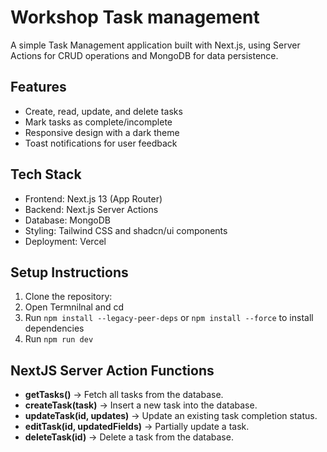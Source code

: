 # Workshop Task management 
A simple Task Management application built with Next.js, using Server Actions for CRUD operations and MongoDB for data persistence.

## Features
- Create, read, update, and delete tasks
- Mark tasks as complete/incomplete
- Responsive design with a dark theme
- Toast notifications for user feedback

## Tech Stack
- Frontend: Next.js 13 (App Router)
- Backend: Next.js Server Actions
- Database: MongoDB
- Styling: Tailwind CSS and shadcn/ui components
- Deployment: Vercel

## Setup Instructions
1. Clone the repository:
2. Open Termnilnal and cd <application-folder>
3. Run `npm install --legacy-peer-deps` or `npm install --force` to install dependencies
4. Run `npm run dev`

## NextJS Server Action Functions 
- **getTasks()** → Fetch all tasks from the database.
- **createTask(task)** → Insert a new task into the database.
- **updateTask(id, updates)** → Update an existing task completion status.
- **editTask(id, updatedFields)** → Partially update a task.
- **deleteTask(id)** → Delete a task from the database.
